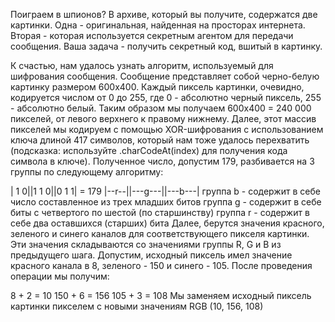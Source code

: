 Поиграем в шпионов? В архиве, который вы получите, содержатся две картинки. Одна - оригинальная, найденная на просторах интернета. Вторая - которая используется секретным агентом для передачи сообщения. Ваша задача - получить секретный код, вшитый в картинку.

К счастью, нам удалось узнать алгоритм, используемый для шифрования сообщения. Сообщение представляет собой черно-белую картинку размером 600x400. Каждый пиксель картинки, очевидно, кодируется числом от 0 до 255, где 0 - абсолютно черный пиксель, 255 - абсолютно белый. Таким образом мы получаем 600х400 = 240 000 пикселей, от левого верхнего к правому нижнему. Далее, этот массив пикселей мы кодируем с помощью XOR-шифрования с использованием ключа длиной 417 символов, который нам тоже удалось перехватить (подсказка: используйте .charCodeAt(index) для получения кода символа в ключе). Полученное число, допустим 179, разбивается на 3 группы по следующему алгоритму:

| 1  0||1  1  0||0  1  1| = 179
|--r--||---g---||---b---|
группа b - содержит в себе число составленное из трех младших битов
группа g - содержит в себе биты с четвертого по шестой (по старшинству)
группа r - содержит в себе два оставшихся (старших) бита
Далее, берутся значения красного, зеленого и синего каналов для соответствующего пикселя картинки. Эти значения складываются со значениями группы R, G и B из предыдущего шага. Допустим, исходный пиксель имел значение красного канала в 8, зеленого - 150 и синего - 105. После проведения операции мы получим:

8 + 2 = 10
150 + 6 = 156
105 + 3 = 108
Мы заменяем исходный пиксель картинки пикселем с новыми значениям RGB (10, 156, 108)
